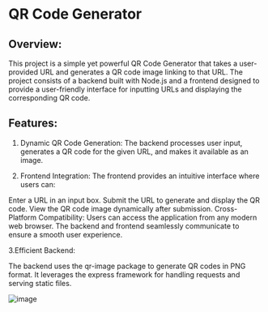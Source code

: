 # QR Code Generator
## Overview:
This project is a simple yet powerful QR Code Generator that takes a user-provided URL and generates a QR code image linking to that URL. The project consists of a backend built with Node.js and a frontend designed to provide a user-friendly interface for inputting URLs and displaying the corresponding QR code.

## Features:

1. Dynamic QR Code Generation:
The backend processes user input, generates a QR code for the given URL, and makes it available as an image.

2. Frontend Integration:
The frontend provides an intuitive interface where users can:

Enter a URL in an input box.
Submit the URL to generate and display the QR code.
View the QR code image dynamically after submission.
Cross-Platform Compatibility:
Users can access the application from any modern web browser. The backend and frontend seamlessly communicate to ensure a smooth user experience.

3.Efficient Backend:

The backend uses the qr-image package to generate QR codes in PNG format.
It leverages the express framework for handling requests and serving static files.


![image](https://github.com/user-attachments/assets/a4b70932-9f94-4d4f-8919-2bf7ba6cc94b)

